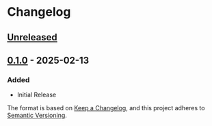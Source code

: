 # Changelog

## [Unreleased]

## [0.1.0] - 2025-02-13

### Added

- Initial Release

The format is based on [Keep a Changelog](https://keepachangelog.com/en/1.1.0/),
and this project adheres to [Semantic Versioning](https://semver.org/spec/v2.0.0.html).

[Unreleased]: https://github.com/stackgenhq/scala-kotlin-extension-codegen/compare/v0.1.0...HEAD
[0.1.0]: https://github.com/stackgenhq/scala-kotlin-extension-codegen/releases/tag/v0.1.0
